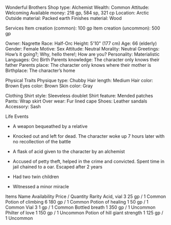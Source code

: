 Wonderful Brothers
Shop type:
Alchemist
Wealth:
Common
Attitude:
Welcoming
Available money:
218 gp, 584 sp, 321 cp
Location:
Arctic
Outside material:
Packed earth
Finishes material:
Wood
 
Services
Item creation (common):
100 gp
Item creation (uncommon):
500 gp
 
Owner: Nagrette
Race:
Half-Orc
Height:
5'10" (177 cm)
Age:
66 (elderly)
Gender:
Female
Motive:
Sex
Attitude:
Neutral
Morality:
Neutral
Greetings:
How’s it going?; Why, hello there!; How are you?
Personality:
Materialistic
Languages:
Orc
Birth
Parents knowledge:
The character only knows their father
Parents place:
The character only knows where their mother is
Birthplace:
The character’s home
 
Physical Traits
Physique type:
Chubby
Hair length:
Medium
Hair color:
Brown
Eyes color:
Brown
Skin color:
Gray
 
Clothing
Shirt style:
Sleeveless doublet
Shirt feature:
Mended patches
Pants:
Wrap skirt
Over wear:
Fur lined cape
Shoes:
Leather sandals
Accessory:
Sash
 
Life Events
- A weapon bequeathed by a relative

- Knocked out and left for dead. The character woke up 7 hours later with no recollection of the battle

- A flask of acid given to the character by an alchemist

- Accused of petty theft, helped in the crime and convicted. Spent time in jail chained to a oar. Escaped after 2 years

- Had two twin children

- Witnessed a minor miracle

 
Items
Name	Availability	Price / Quantity	Rarity
Acid, vial	3	25 gp / 1	Common
Potion of climbing	6	180 gp / 1	Common
Potion of healing	1	50 gp / 1	Common
Vial	3	1 gp / 1	Common
Bottled breath	1	350 gp / 1	Uncommon
Philter of love	1	150 gp / 1	Uncommon
Potion of hill giant strength	1	125 gp / 1	Uncommon
